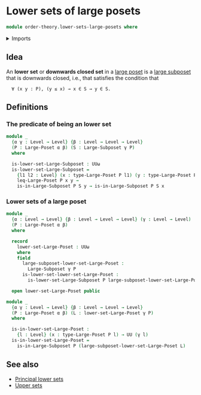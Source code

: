 # Lower sets of large posets

```agda
module order-theory.lower-sets-large-posets where
```

<details><summary>Imports</summary>

```agda
open import foundation.universe-levels

open import order-theory.large-posets
open import order-theory.large-subposets
```

</details>

## Idea

An **lower set** or **downwards closed set** in a
[large poset](order-theory.large-posets.md) is a
[large subposet](order-theory.large-subposets.md) that is downwards closed,
i.e., that satisfies the condition that

```text
  ∀ (x y : P), (y ≤ x) → x ∈ S → y ∈ S.
```

## Definitions

### The predicate of being an lower set

```agda
module _
  {α γ : Level → Level} {β : Level → Level → Level}
  (P : Large-Poset α β) (S : Large-Subposet γ P)
  where

  is-lower-set-Large-Subposet : UUω
  is-lower-set-Large-Subposet =
    {l1 l2 : Level} (x : type-Large-Poset P l1) (y : type-Large-Poset P l2) →
    leq-Large-Poset P x y →
    is-in-Large-Subposet P S y → is-in-Large-Subposet P S x
```

### Lower sets of a large poset

```agda
module _
  {α : Level → Level} {β : Level → Level → Level} (γ : Level → Level)
  (P : Large-Poset α β)
  where

  record
    lower-set-Large-Poset : UUω
    where
    field
      large-subposet-lower-set-Large-Poset :
        Large-Subposet γ P
      is-lower-set-lower-set-Large-Poset :
        is-lower-set-Large-Subposet P large-subposet-lower-set-Large-Poset

  open lower-set-Large-Poset public

module _
  {α γ : Level → Level} {β : Level → Level → Level}
  (P : Large-Poset α β) (L : lower-set-Large-Poset γ P)
  where

  is-in-lower-set-Large-Poset :
    {l : Level} (x : type-Large-Poset P l) → UU (γ l)
  is-in-lower-set-Large-Poset =
    is-in-Large-Subposet P (large-subposet-lower-set-Large-Poset L)
```

## See also

- [Principal lower sets](order-theory.principal-lower-sets-large-posets.md)
- [Upper sets](order-theory.upper-sets-large-posets.md)
